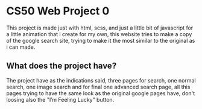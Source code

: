 # CS50 Web Project 0

This project is made just with html, scss, and just a little bit of javascript for a little animation that i create for my own, this website tries to make a copy of the google search site, trying to make it the most similar to the original as i can made.

## What does the project have?

The project have as the indications said, three pages for search, one normal search, one image search and for final one advanced search page, all this pages trying to have the same look as the original google pages have, don't loosing also the "I’m Feeling Lucky" button.